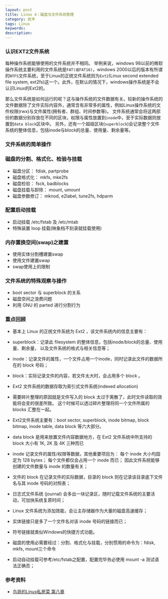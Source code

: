 ```yaml
---
layout: post
title: Linux 4：磁盘与文件系统管理
category: 技术
tags: Linux
keywords:
description:
---
```



### 认识EXT2文件系统
每种操作系统能够使用的文件系统并不相同。 举例来说，windows 98以前的微软操作系统主要利用的文件系统是`FAT(或FAT16)`，windows 2000以后的版本有所谓的`NTFS`文件系统，至于Linux的正统文件系统则为`Ext2`(Linux second extended file system, ext2fs)这一个。此外，在默认的情况下，windows操作系统是不会认识Linux的Ext2的。

那么文件系统是如何运行的呢？这与操作系统的文件数据有关。较新的操作系统的文件数据除了文件实际内容外，通常含有非常多的属性，例如Linux操作系统的文件权限(rwx)与文件属性(拥有者、群组、时间参数等)。 文件系统通常会将这两部份的数据分别存放在不同的区块，权限与属性放置到`inode`中，至于实际数据则放置到`data block`区块中。 另外，还有一个超级区块(`superblock`)会记录整个文件系统的整体信息，包括inode与block的总量、使用量、剩余量等。

### 文件系统的简单操作

### 磁盘的分割、格式化、检验与挂载

- 磁盘分区： fdisk, partprobe
- 磁盘格式化： mkfs, mke2fs
- 磁盘检验： fsck, badblocks
- 磁盘挂载与卸除： mount, umount
- 磁盘参数修订： mknod, e2label, tune2fs, hdparm

### 配置启动挂载

- 启动挂载 /etc/fstab 及 /etc/mtab
- 特殊装置 loop 挂载(映象档不刻录就挂载使用)

### 内存置换空间(swap)之建置

- 使用实体分割槽建置swap
- 使用文件建置swap
- swap使用上的限制

### 文件系统的特殊观察与操作

- boot sector 与 superblock 的关系
- 磁盘空间之浪费问题
- 利用 GNU 的 parted 进行分割行为

### 重点回顾

- 基本上 Linux 的正统文件系统为 Ext2 ，该文件系统内的信息主要有：

 - superblock：记录此 filesystem 的整体信息，包括inode/block的总量、使用量、剩余量， 以及文件系统的格式与相关信息等；
 - inode：记录文件的属性，一个文件占用一个inode，同时记录此文件的数据所在的 block 号码；
 - block：实际记录文件的内容，若文件太大时，会占用多个 block 。

- Ext2 文件系统的数据存取为索引式文件系统(indexed allocation)
- 需要碎片整理的原因就是文件写入的 block 太过于离散了，此时文件读取的效能将会变的很差所致。 这个时候可以透过碎片整理将同一个文件所属的 blocks 汇整在一起。
- Ext2文件系统主要有：boot sector, superblock, inode bitmap, block bitmap, inode table, data block 等六大部分。
- data block 是用来放置文件内容数据地方，在 Ext2 文件系统中所支持的 block 大小有 1K, 2K 及 4K 三种而已
- inode 记录文件的属性/权限等数据，其他重要项目为： 每个 inode 大小均固定为 128 bytes； 每个文件都仅会占用一个 inode 而已； 因此文件系统能够创建的文件数量与 inode 的数量有关；
- 文件的 block 在记录文件的实际数据，目录的 block 则在记录该目录底下文件名与其 inode 号码的对照表；
- 日志式文件系统 (journal) 会多出一块记录区，随时记载文件系统的主要活动，可加快系统复原时间；
- Linux 文件系统为添加效能，会让主存储器作为大量的磁盘高速缓存；
- 实体链接只是多了一个文件名对该 inode 号码的链接而已；
- 符号链接就类似Windows的快捷方式功能。
- 磁盘的使用必需要经过：分割、格式化与挂载，分别惯用的命令为：fdisk, mkfs, mount三个命令
- 启动自动挂载可参考/etc/fstab之配置，配置完毕务必使用 mount -a 测试语法正确否；

### 参考资料
- [鸟哥的Linux私房菜 第八章](http://vbird.dic.ksu.edu.tw/linux_basic/0230filesystem.php#harddisk)
